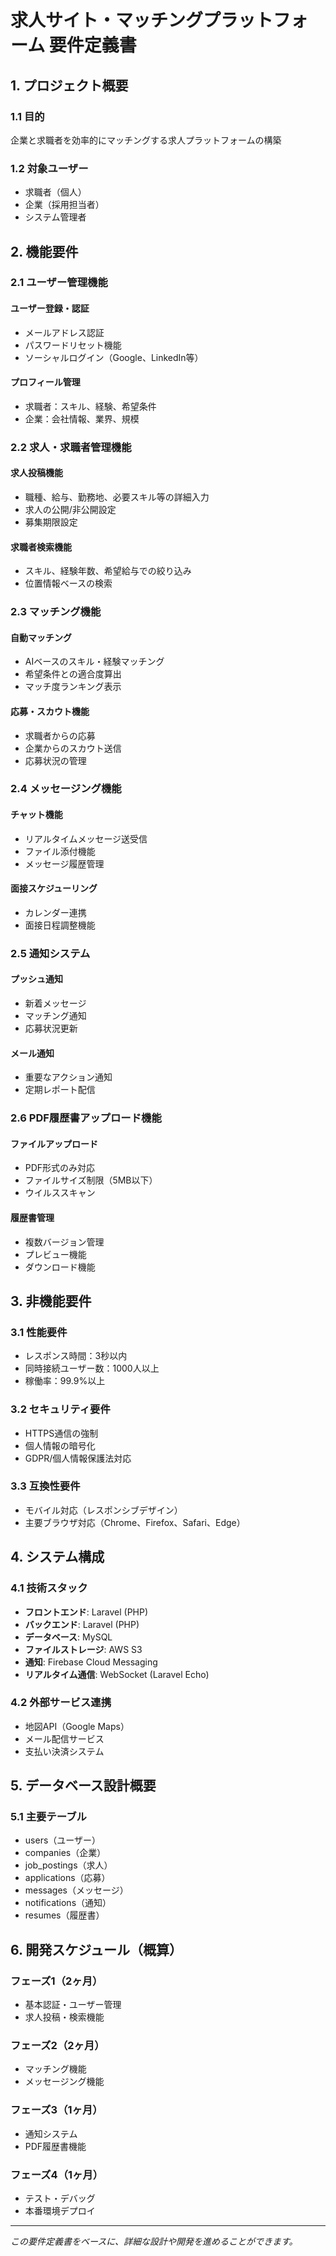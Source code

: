 # 求人サイト・マッチングプラットフォーム 要件定義書

## 1. プロジェクト概要

### 1.1 目的
企業と求職者を効率的にマッチングする求人プラットフォームの構築

### 1.2 対象ユーザー
- 求職者（個人）
- 企業（採用担当者）
- システム管理者

## 2. 機能要件

### 2.1 ユーザー管理機能
#### ユーザー登録・認証
- メールアドレス認証
- パスワードリセット機能
- ソーシャルログイン（Google、LinkedIn等）

#### プロフィール管理
- 求職者：スキル、経験、希望条件
- 企業：会社情報、業界、規模

### 2.2 求人・求職者管理機能
#### 求人投稿機能
- 職種、給与、勤務地、必要スキル等の詳細入力
- 求人の公開/非公開設定
- 募集期限設定

#### 求職者検索機能
- スキル、経験年数、希望給与での絞り込み
- 位置情報ベースの検索

### 2.3 マッチング機能
#### 自動マッチング
- AIベースのスキル・経験マッチング
- 希望条件との適合度算出
- マッチ度ランキング表示

#### 応募・スカウト機能
- 求職者からの応募
- 企業からのスカウト送信
- 応募状況の管理

### 2.4 メッセージング機能
#### チャット機能
- リアルタイムメッセージ送受信
- ファイル添付機能
- メッセージ履歴管理

#### 面接スケジューリング
- カレンダー連携
- 面接日程調整機能

### 2.5 通知システム
#### プッシュ通知
- 新着メッセージ
- マッチング通知
- 応募状況更新

#### メール通知
- 重要なアクション通知
- 定期レポート配信

### 2.6 PDF履歴書アップロード機能
#### ファイルアップロード
- PDF形式のみ対応
- ファイルサイズ制限（5MB以下）
- ウイルススキャン

#### 履歴書管理
- 複数バージョン管理
- プレビュー機能
- ダウンロード機能

## 3. 非機能要件

### 3.1 性能要件
- レスポンス時間：3秒以内
- 同時接続ユーザー数：1000人以上
- 稼働率：99.9%以上

### 3.2 セキュリティ要件
- HTTPS通信の強制
- 個人情報の暗号化
- GDPR/個人情報保護法対応

### 3.3 互換性要件
- モバイル対応（レスポンシブデザイン）
- 主要ブラウザ対応（Chrome、Firefox、Safari、Edge）

## 4. システム構成

### 4.1 技術スタック
- **フロントエンド**: Laravel (PHP)
- **バックエンド**: Laravel (PHP)
- **データベース**: MySQL
- **ファイルストレージ**: AWS S3
- **通知**: Firebase Cloud Messaging
- **リアルタイム通信**: WebSocket (Laravel Echo)

### 4.2 外部サービス連携
- 地図API（Google Maps）
- メール配信サービス
- 支払い決済システム

## 5. データベース設計概要

### 5.1 主要テーブル
- users（ユーザー）
- companies（企業）
- job_postings（求人）
- applications（応募）
- messages（メッセージ）
- notifications（通知）
- resumes（履歴書）

## 6. 開発スケジュール（概算）

### フェーズ1（2ヶ月）
- 基本認証・ユーザー管理
- 求人投稿・検索機能

### フェーズ2（2ヶ月）
- マッチング機能
- メッセージング機能

### フェーズ3（1ヶ月）
- 通知システム
- PDF履歴書機能

### フェーズ4（1ヶ月）
- テスト・デバッグ
- 本番環境デプロイ

---
*この要件定義書をベースに、詳細な設計や開発を進めることができます。*
